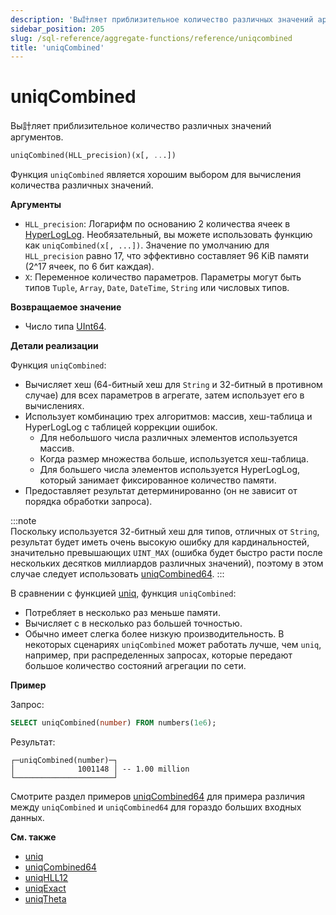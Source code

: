 ```yaml
---
description: 'Вы計ляет приблизительное количество различных значений аргументов.'
sidebar_position: 205
slug: /sql-reference/aggregate-functions/reference/uniqcombined
title: 'uniqCombined'
---
```



# uniqCombined

Вы計ляет приблизительное количество различных значений аргументов.

```sql
uniqCombined(HLL_precision)(x[, ...])
```

Функция `uniqCombined` является хорошим выбором для вычисления количества различных значений.

**Аргументы**

- `HLL_precision`: Логарифм по основанию 2 количества ячеек в [HyperLogLog](https://en.wikipedia.org/wiki/HyperLogLog). Необязательный, вы можете использовать функцию как `uniqCombined(x[, ...])`. Значение по умолчанию для `HLL_precision` равно 17, что эффективно составляет 96 KiB памяти (2^17 ячеек, по 6 бит каждая).
- `X`: Переменное количество параметров. Параметры могут быть типов `Tuple`, `Array`, `Date`, `DateTime`, `String` или числовых типов.

**Возвращаемое значение**

- Число типа [UInt64](../../../sql-reference/data-types/int-uint.md).

**Детали реализации**

Функция `uniqCombined`:

- Вычисляет хеш (64-битный хеш для `String` и 32-битный в противном случае) для всех параметров в агрегате, затем использует его в вычислениях.
- Использует комбинацию трех алгоритмов: массив, хеш-таблица и HyperLogLog с таблицей коррекции ошибок.
    - Для небольшого числа различных элементов используется массив. 
    - Когда размер множества больше, используется хеш-таблица. 
    - Для большего числа элементов используется HyperLogLog, который занимает фиксированное количество памяти.
- Предоставляет результат детерминированно (он не зависит от порядка обработки запроса).

:::note    
Поскольку используется 32-битный хеш для типов, отличных от `String`, результат будет иметь очень высокую ошибку для кардинальностей, значительно превышающих `UINT_MAX` (ошибка будет быстро расти после нескольких десятков миллиардов различных значений), поэтому в этом случае следует использовать [uniqCombined64](/sql-reference/aggregate-functions/reference/uniqcombined64).
:::

В сравнении с функцией [uniq](/sql-reference/aggregate-functions/reference/uniq), функция `uniqCombined`:

- Потребляет в несколько раз меньше памяти.
- Вычисляет с в несколько раз большей точностью.
- Обычно имеет слегка более низкую производительность. В некоторых сценариях `uniqCombined` может работать лучше, чем `uniq`, например, при распределенных запросах, которые передают большое количество состояний агрегации по сети.

**Пример**

Запрос:

```sql
SELECT uniqCombined(number) FROM numbers(1e6);
```

Результат:

```response
┌─uniqCombined(number)─┐
│              1001148 │ -- 1.00 million
└──────────────────────┘
```

Смотрите раздел примеров [uniqCombined64](/sql-reference/aggregate-functions/reference/uniqcombined64) для примера различия между `uniqCombined` и `uniqCombined64` для гораздо больших входных данных.

**См. также**

- [uniq](/sql-reference/aggregate-functions/reference/uniq)
- [uniqCombined64](/sql-reference/aggregate-functions/reference/uniqcombined64)
- [uniqHLL12](/sql-reference/aggregate-functions/reference/uniqhll12)
- [uniqExact](/sql-reference/aggregate-functions/reference/uniqexact)
- [uniqTheta](/sql-reference/aggregate-functions/reference/uniqthetasketch)
